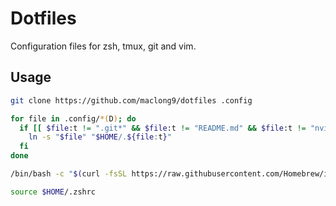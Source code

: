 # Dotfiles

Configuration files for zsh, tmux, git and vim.

## Usage

``` sh
git clone https://github.com/maclong9/dotfiles .config

for file in .config/*(D); do
  if [[ $file:t != ".git*" && $file:t != "README.md" && $file:t != "nvim" ]]; then
    ln -s "$file" "$HOME/.${file:t}"
  fi
done

/bin/bash -c "$(curl -fsSL https://raw.githubusercontent.com/Homebrew/install/HEAD/install.sh)"

source $HOME/.zshrc
```
